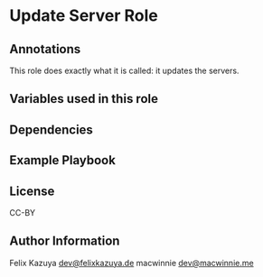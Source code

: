 # Update Server Role


## Annotations

This role does exactly what it is called: it updates the servers.

## Variables used in this role

## Dependencies

## Example Playbook

## License

CC-BY

## Author Information

Felix Kazuya <dev@felixkazuya.de>
macwinnie <dev@macwinnie.me>
